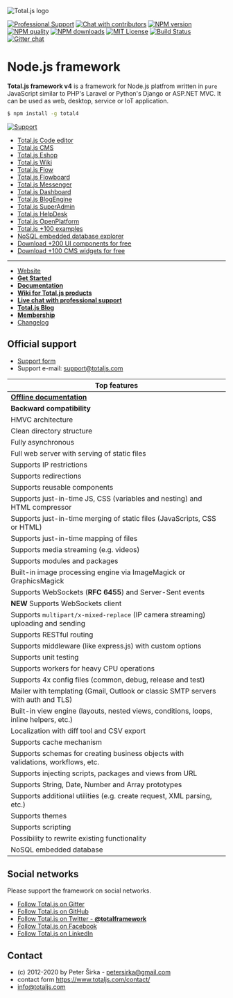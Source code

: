 ![Total.js logo](https://www.totaljs.com/img/logo-totaljs.png)

[![Professional Support](https://www.totaljs.com/img/badge-support.svg)](https://www.totaljs.com/support/) [![Chat with contributors](https://www.totaljs.com/img/badge-chat.svg)](https://messenger.totaljs.com) [![NPM version][npm-version-image]][npm-url] [![NPM quality][npm-quality]](http://packagequality.com/#?package=total.js) [![NPM downloads][npm-downloads-image]][npm-url] [![MIT License][license-image]][license-url] [![Build Status][travis-image]][travis-url] [![Gitter chat](https://badges.gitter.im/totaljs/framework.png)](https://messenger.totaljs.com)

Node.js framework
=================

__Total.js framework v4__ is a framework for Node.js platfrom written in `pure` JavaScript similar to PHP's Laravel or Python's Django or ASP.NET MVC. It can be used as web, desktop, service or IoT application.

```bash
$ npm install -g total4
```

[![Support](https://www.totaljs.com/img/button-support.png?v=3)](https://www.totaljs.com/support/)

- [Total.js Code editor](http://www.totaljs.com/code/)
- [Total.js CMS](http://www.totaljs.com/cms/)
- [Total.js Eshop](http://www.totaljs.com/eshop/)
- [Total.js Wiki](https://www.totaljs.com/wiki/)
- [Total.js Flow](https://www.totaljs.com/flow/)
- [Total.js Flowboard](https://www.totaljs.com/flowboard/)
- [Total.js Messenger](https://www.totaljs.com/messenger/)
- [Total.js Dashboard](https://www.totaljs.com/dashboard/)
- [Total.js BlogEngine](https://www.totaljs.com/blogengine/)
- [Total.js SuperAdmin](https://www.totaljs.com/superadmin/)
- [Total.js HelpDesk](https://www.totaljs.com/helpdesk/)
- [Total.js OpenPlatform](https://www.totaljs.com/openplatform/)
- [Total.js +100 examples](https://github.com/totaljs/examples)
- [NoSQL embedded database explorer](https://www.totaljs.com/nosql/)
- [Download +200 UI components for free](https://componentator.com)
- [Download +100 CMS widgets for free](https://componentator.com/widgets/)

---

- [Website](http://www.totaljs.com)
- [__Get Started__](http://www.totaljs.com/get-started/)
- [__Documentation__](http://docs.totaljs.com)
- [__Wiki for Total.js products__](http://wiki.totaljs.com)
- [__Live chat with professional support__](https://platform.totaljs.com?app=messenger)
- [__Total.js Blog__](https://blog.totaljs.com)
- [__Membership__](https://platform.totaljs.com)
- [Changelog](https://github.com/totaljs/framework/blob/master/changes.txt)

## Official support

- [Support form](http://www.totaljs.com/support/)
- Support e-mail: <support@totaljs.com>

| Top features |
|------|
| [__Offline documentation__](http://docs.totaljs.com) |
| __Backward compatibility__ |
| HMVC architecture |
| Clean directory structure |
| Fully asynchronous |
| Full web server with serving of static files |
| Supports IP restrictions |
| Supports redirections |
| Supports reusable components |
| Supports just-in-time JS, CSS (variables and nesting) and HTML compressor |
| Supports just-in-time merging of static files (JavaScripts, CSS or HTML) |
| Supports just-in-time mapping of files |
| Supports media streaming (e.g. videos) |
| Supports modules and packages |
| Built-in image processing engine via ImageMagick or GraphicsMagick |
| Supports WebSockets (__RFC 6455__) and Server-Sent events |
| __NEW__ Supports WebSockets client |
| Supports `multipart/x-mixed-replace` (IP camera streaming) uploading and sending |
| Supports RESTful routing |
| Supports middleware (like express.js) with custom options |
| Supports unit testing |
| Supports workers for heavy CPU operations |
| Supports 4x config files (common, debug, release and test) |
| Mailer with templating (Gmail, Outlook or classic SMTP servers with auth and TLS) |
| Built-in view engine (layouts, nested views, conditions, loops, inline helpers, etc.) |
| Localization with diff tool and CSV export |
| Supports cache mechanism |
| Supports schemas for creating business objects with validations, workflows, etc. |
| Supports injecting scripts, packages and views from URL |
| Supports String, Date, Number and Array prototypes |
| Supports additional utilities (e.g. create request, XML parsing, etc.) |
| Supports themes |
| Supports scripting |
| Possibility to rewrite existing functionality |
| NoSQL embedded database

## Social networks

Please support the framework on social networks.

- [Follow Total.js on Gitter](https://gitter.im/totaljs/framework)
- [Follow Total.js on GitHub](https://github.com/totaljs/framework)
- [Follow Total.js on Twitter - __@totalframework__](https://twitter.com/totalframework)
- [Follow Total.js on Facebook](https://www.facebook.com/totaljs.web.framework)
- [Follow Total.js on LinkedIn](https://www.linkedin.com/groups/totaljs-8109884)

## Contact

- (c) 2012-2020 by Peter Širka - <petersirka@gmail.com>
- contact form <https://www.totaljs.com/contact/>
- <info@totaljs.com>

[license-image]: https://img.shields.io/badge/license-MIT-blue.svg?style=flat
[license-url]: license.txt

[npm-url]: https://npmjs.org/package/total.js
[npm-version-image]: https://img.shields.io/npm/v/total.js.svg?style=flat
[npm-downloads-image]: https://img.shields.io/npm/dm/total.js.svg?style=flat
[npm-quality]: http://npm.packagequality.com/shield/total.js.svg

[travis-url]: https://travis-ci.org/totaljs/framework
[travis-image]: https://img.shields.io/travis/totaljs/framework.svg?style=flat
